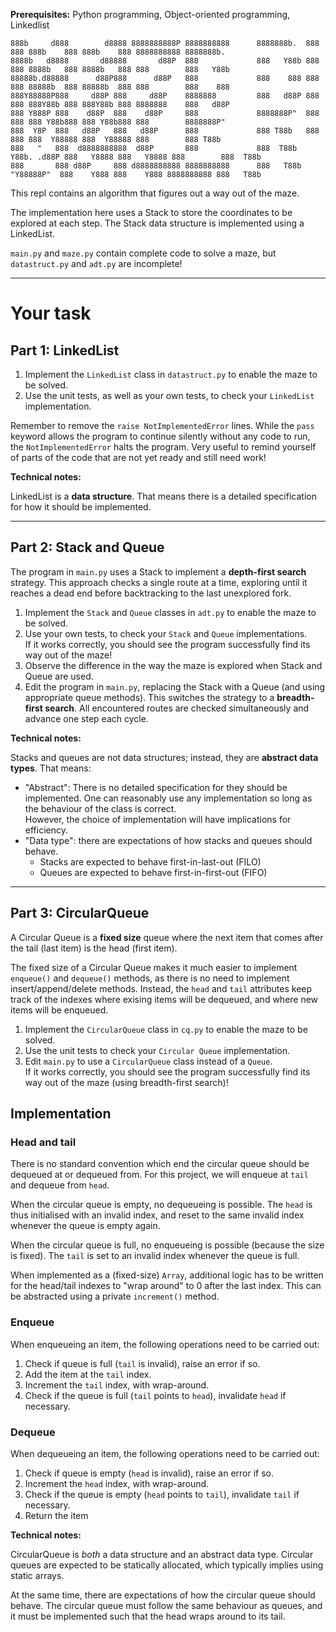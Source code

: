 **Prerequisites:** Python programming, Object-oriented programming, Linkedlist

```
888b     d888        d8888 8888888888P 8888888888      8888888b.  888     888 888b    888 888b    888 8888888888 8888888b.  
8888b   d8888       d88888       d88P  888             888   Y88b 888     888 8888b   888 8888b   888 888        888   Y88b 
88888b.d88888      d88P888      d88P   888             888    888 888     888 88888b  888 88888b  888 888        888    888 
888Y88888P888     d88P 888     d88P    8888888         888   d88P 888     888 888Y88b 888 888Y88b 888 8888888    888   d88P 
888 Y888P 888    d88P  888    d88P     888             8888888P"  888     888 888 Y88b888 888 Y88b888 888        8888888P"  
888  Y8P  888   d88P   888   d88P      888             888 T88b   888     888 888  Y88888 888  Y88888 888        888 T88b   
888   "   888  d8888888888  d88P       888             888  T88b  Y88b. .d88P 888   Y8888 888   Y8888 888        888  T88b  
888       888 d88P     888 d8888888888 8888888888      888   T88b  "Y88888P"  888    Y888 888    Y888 8888888888 888   T88b 
```

This repl contains an algorithm that figures out a way out of the maze.

The implementation here uses a Stack to store the coordinates to be explored at each step. The Stack data structure is implemented using a LinkedList.

`main.py` and `maze.py` contain complete code to solve a maze, but `datastruct.py` and `adt.py` are incomplete!

----------

# Your task

## Part 1: LinkedList

1. Implement the `LinkedList` class in `datastruct.py` to enable the maze to be solved.
2. Use the unit tests, as well as your own tests, to check your `LinkedList` implementation.

Remember to remove the `raise NotImplementedError` lines. While the `pass` keyword allows the program to continue silently without any code to run, the `NotImplementedError` halts the program. Very useful to remind yourself of parts of the code that are not yet ready and still need work!

**Technical notes:**

LinkedList is a **data structure**. That means there is a detailed specification for how it should be implemented.

----------

## Part 2: Stack and Queue

The program in `main.py` uses a Stack to implement a **depth-first search** strategy. This approach checks a single route at a time, exploring until it reaches a dead end before backtracking to the last unexplored fork.

1. Implement the `Stack` and `Queue` classes in `adt.py` to enable the maze to be solved.
2. Use your own tests, to check your `Stack` and `Queue` implementations.  
If it works correctly, you should see the program successfully find its way out of the maze!
3. Observe the difference in the way the maze is explored when Stack and Queue are used.
4. Edit the program in `main.py`, replacing the Stack with a Queue (and using appropriate queue methods). This switches the strategy to a **breadth-first search**. All encountered routes are checked simultaneously and advance one step each cycle.

**Technical notes:**

Stacks and queues are not data structures; instead, they are **abstract data types**. That means:

- "Abstract": There is no detailed specification for they should be implemented. One can reasonably use any implementation so long as the behaviour of the class is correct.  
  However, the choice of implementation will have implications for efficiency.
- "Data type": there are expectations of how stacks and queues should behave.
  - Stacks are expected to behave first-in-last-out (FILO)
  - Queues are expected to behave first-in-first-out (FIFO)

----------

## Part 3: CircularQueue

A Circular Queue is a **fixed size** queue where the next item that comes after the tail (last item) is the head (first item).

The fixed size of a Circular Queue makes it much easier to implement `enqueue()` and `dequeue()` methods, as there is no need to implement insert/append/delete methods. Instead, the `head` and `tail` attributes keep track of the indexes where exising items will be dequeued, and where new items will be enqueued.

1. Implement the `CircularQueue` class in `cq.py` to enable the maze to be solved.
2. Use the unit tests to check your `Circular Queue` implementation.
3. Edit `main.py` to use a `CircularQueue` class instead of a `Queue`.  
If it works correctly, you should see the program successfully find its way out of the maze (using breadth-first search)!

## Implementation

### Head and tail
There is no standard convention which end the circular queue should be dequeued at or dequeued from. For this project, we will enqueue at `tail` and dequeue from `head`.

When the circular queue is empty, no dequeueing is possible. The `head` is thus initialised with an invalid index, and reset to the same invalid index whenever the queue is empty again.

When the circular queue is full, no enqueueing is possible (because the size is fixed). The `tail` is set to an invalid index whenever the queue is full.

When implemented as a (fixed-size) `Array`, additional logic has to be written for the head/tail indexes to "wrap around" to 0 after the last index. This can be abstracted using a private `increment()` method.

### Enqueue

When enqueueing an item, the following operations need to be carried out:

1. Check if queue is full (`tail` is invalid), raise an error if so.
2. Add the item at the `tail` index.
3. Increment the `tail` index, with wrap-around.
4. Check if the queue is full (`tail` points to `head`), invalidate `head` if necessary.

### Dequeue

When dequeueing an item, the following operations need to be carried out:

1. Check if queue is empty (`head` is invalid), raise an error if so.
2. Increment the `head` index, with wrap-around.
3. Check if the queue is empty (`head` points to `tail`), invalidate `tail` if necessary.
4. Return the item

**Technical notes:**

CircularQueue is *both* a data structure and an abstract data type. Circular queues are expected to be statically allocated, which typically implies using static arrays.

At the same time, there are expectations of how the circular queue should behave. The circular queue must follow the same behaviour as queues, and it must be implemented such that the head wraps around to its tail.